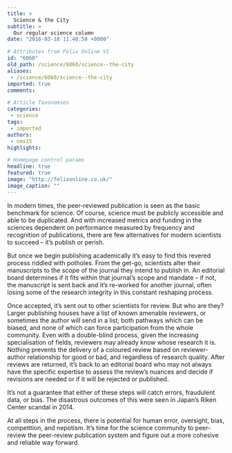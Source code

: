 ```yaml
---
title: >
  Science & the City
subtitle: >
  Our regular science column
date: "2016-03-18 11:48:58 +0000"

# Attributes from Felix Online V1
id: "6060"
old_path: /science/6060/science--the-city
aliases:
 - /science/6060/science--the-city
imported: true
comments:

# Article Taxonomies
categories:
 - science
tags:
 - imported
authors:
 - nms15
highlights:

# Homepage control params
headline: true
featured: true
image: "http://felixonline.co.uk/"
image_caption: ""
---
```


In modern times, the peer-reviewed publication is seen as the basic benchmark for science. Of course, science must be publicly accessible and able to be duplicated. And with increased metrics and funding in the sciences dependent on performance measured by frequency and recognition of publications, there are few alternatives for modern scientists to succeed – it’s publish or perish.

But once we begin publishing academically it’s easy to find this revered process riddled with potholes. From the get-go, scientists alter their manuscripts to the scope of the journal they intend to publish in. An editorial board determines if it fits within that journal’s scope and mandate – if not, the manuscript is sent back and it’s re-worked for another journal, often losing some of the research integrity in this constant reshaping process.

Once accepted, it’s sent out to other scientists for review. But who are they? Larger publishing houses have a list of known amenable reviewers, or sometimes the author will send in a list; both pathways which can be biased, and none of which can force participation from the whole community. Even with a double-blind process, given the increasing specialisation of fields, reviewers may already know whose research it is. Nothing prevents the delivery of a coloured review based on reviewer-author relationship for good or bad, and regardless of research quality. After reviews are returned, it’s back to an editorial board who may not always have the specific expertise to assess the review’s nuances and decide if revisions are needed or if it will be rejected or published.

It’s not a guarantee that either of these steps will catch errors, fraudulent data, or bias. The disastrous outcomes of this were seen in Japan’s Riken Center scandal in 2014.

At all steps in the process, there is potential for human error, oversight, bias, competition, and nepotism. It’s time for the science community to peer-review the peer-review publication system and figure out a more cohesive and reliable way forward.
